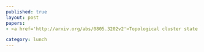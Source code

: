 ```yaml
---
published: true
layout: post
papers:
- <a href='http://arxiv.org/abs/0805.3202v2'>Topological cluster state quantum computing, Fowler2008</a>

category: lunch
---
```

